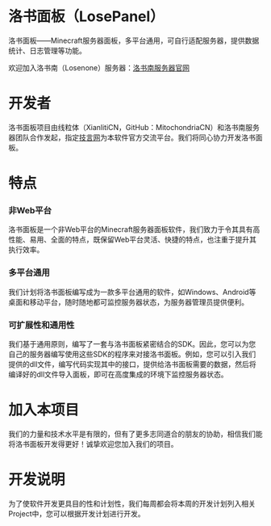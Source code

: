 # 洛书面板（LosePanel）
洛书面板——Minecraft服务器面板，多平台通用，可自行适配服务器，提供数据统计、日志管理等功能。

欢迎加入洛书南（Losenone）服务器：[洛书南服务器官网](www.losenone.cn)

# 开发者
洛书面板项目由线粒体（XianlitiCN，GitHub：MitochondriaCN）和洛书南服务器团队合作发起，指定[技言网](www.apocalypse.icu)为本软件官方交流平台。我们将同心协力开发洛书面板。

# 特点
### 非Web平台
洛书面板是一个非Web平台的Minecraft服务器面板软件，我们致力于令其具有高性能、易用、全面的特点，既保留Web平台灵活、快捷的特点，也注重于提升其执行效率。

### 多平台通用
我们计划将洛书面板编写成为一款多平台通用的软件，如Windows、Android等桌面和移动平台，随时随地都可监控服务器状态，为服务器管理员提供便利。

### 可扩展性和通用性
我们基于通用原则，编写了一套与洛书面板紧密结合的SDK。因此，您可以为您自己的服务器编写使用这些SDK的程序来对接洛书面板。例如，您可以引入我们提供的dll文件，编写代码实现其中的接口，提供给洛书面板需要的数据，然后将编译好的dll文件导入面板，即可在高度集成的环境下监控服务器状态。

# 加入本项目
我们的力量和技术水平是有限的，但有了更多志同道合的朋友的协助，相信我们能将洛书面板开发得更好！诚挚欢迎您加入我们的项目。

# 开发说明
为了使软件开发更具目的性和计划性，我们每周都会将本周的开发计划列入相关Project中，您可以根据开发计划进行开发。
